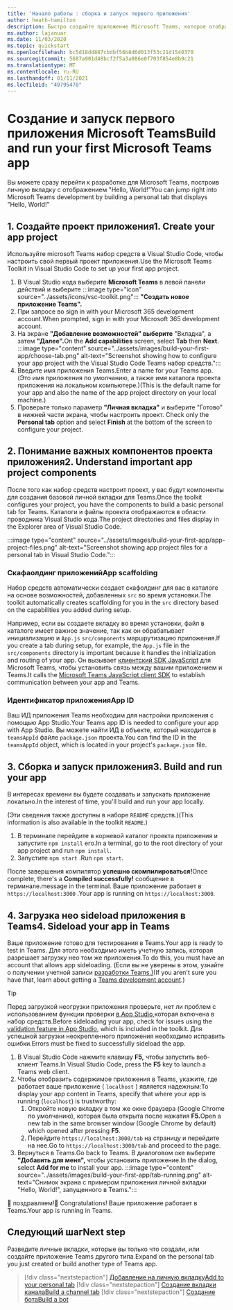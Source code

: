 ```yaml
---
title: 'Начало работы : сборка и запуск первого приложения'
author: heath-hamilton
description: Быстро создайте приложение Microsoft Teams, которое отображает "Hello, World!" сообщение с помощью microsoft Teams набор средств.
ms.author: lajanuar
ms.date: 11/03/2020
ms.topic: quickstart
ms.openlocfilehash: bc5d18dd887cbdbf56b8d6d013f53c21d1540370
ms.sourcegitcommit: 5687a901d48bcf2f5a3a086e0f703f854e8b9c21
ms.translationtype: MT
ms.contentlocale: ru-RU
ms.lasthandoff: 01/11/2021
ms.locfileid: "49795470"
---
```

# <a name="build-and-run-your-first-microsoft-teams-app"></a><span data-ttu-id="33c33-104">Создание и запуск первого приложения Microsoft Teams</span><span class="sxs-lookup"><span data-stu-id="33c33-104">Build and run your first Microsoft Teams app</span></span>

<span data-ttu-id="33c33-105">Вы можете сразу перейти к разработке для Microsoft Teams, построив личную вкладку с отображением "Hello, World!"</span><span class="sxs-lookup"><span data-stu-id="33c33-105">You can jump right into Microsoft Teams development by building a personal tab that displays "Hello, World!"</span></span>

## <a name="1-create-your-app-project"></a><span data-ttu-id="33c33-106">1. Создайте проект приложения</span><span class="sxs-lookup"><span data-stu-id="33c33-106">1. Create your app project</span></span>

<span data-ttu-id="33c33-107">Используйте microsoft Teams набор средств в Visual Studio Code, чтобы настроить свой первый проект приложения.</span><span class="sxs-lookup"><span data-stu-id="33c33-107">Use the Microsoft Teams Toolkit in Visual Studio Code to set up your first app project.</span></span>

1. В Visual Studio кода выберите **Microsoft Teams** в левой панели действий и выберите :::image type="icon" source="../assets/icons/vsc-toolkit.png"::: **"Создать новое приложение Teams".**
1. <span data-ttu-id="33c33-109">При запросе во sign in with your Microsoft 365 development account.</span><span class="sxs-lookup"><span data-stu-id="33c33-109">When prompted, sign in with your Microsoft 365 development account.</span></span>
1. <span data-ttu-id="33c33-110">На экране **"Добавление возможностей" выберите** "Вкладка", а затем  **"Далее".**</span><span class="sxs-lookup"><span data-stu-id="33c33-110">On the **Add capabilities** screen, select **Tab** then **Next**.</span></span>
:::image type="content" source="../assets/images/build-your-first-app/choose-tab.png" alt-text="Screenshot showing how to configure your app project with the Visual Studio Code Teams набор средств.":::
1. <span data-ttu-id="33c33-112">Введите имя приложения Teams.</span><span class="sxs-lookup"><span data-stu-id="33c33-112">Enter a name for your Teams app.</span></span> <span data-ttu-id="33c33-113">(Это имя приложения по умолчанию, а также имя каталога проекта приложения на локальном компьютере.)</span><span class="sxs-lookup"><span data-stu-id="33c33-113">(This is the default name for your app and also the name of the app project directory on your local machine.)</span></span>
1. <span data-ttu-id="33c33-114">Проверьте только параметр **"Личная вкладка"** и выберите "Готово" в нижней части экрана, чтобы настроить проект. </span><span class="sxs-lookup"><span data-stu-id="33c33-114">Check only the **Personal tab** option and select **Finish** at the bottom of the screen to configure your project.</span></span>

## <a name="2-understand-important-app-project-components"></a><span data-ttu-id="33c33-115">2. Понимание важных компонентов проекта приложения</span><span class="sxs-lookup"><span data-stu-id="33c33-115">2. Understand important app project components</span></span>

<span data-ttu-id="33c33-116">После того как набор средств настроит проект, у вас будут компоненты для создания базовой личной вкладки для Teams.</span><span class="sxs-lookup"><span data-stu-id="33c33-116">Once the toolkit configures your project, you have the components to build a basic personal tab for Teams.</span></span> <span data-ttu-id="33c33-117">Каталоги и файлы проекта отображаются в области проводника Visual Studio кода.</span><span class="sxs-lookup"><span data-stu-id="33c33-117">The project directories and files display in the Explorer area of Visual Studio Code.</span></span>

:::image type="content" source="../assets/images/build-your-first-app/app-project-files.png" alt-text="Screenshot showing app project files for a personal tab in Visual Studio Code.":::

### <a name="app-scaffolding"></a><span data-ttu-id="33c33-119">Скафаолдинг приложений</span><span class="sxs-lookup"><span data-stu-id="33c33-119">App scaffolding</span></span>

<span data-ttu-id="33c33-120">Набор средств автоматически создает скафолдинг для вас в каталоге на основе возможностей, добавленных `src` во время установки.</span><span class="sxs-lookup"><span data-stu-id="33c33-120">The toolkit automatically creates scaffolding for you in the `src` directory based on the capabilities you added during setup.</span></span>

<span data-ttu-id="33c33-121">Например, если вы создаете вкладку во время установки, файл в каталоге имеет важное значение, так как он обрабатывает инициализацию и `App.js` `src/components` маршрутизацию приложения.</span><span class="sxs-lookup"><span data-stu-id="33c33-121">If you create a tab during setup, for example, the `App.js` file in the `src/components` directory is important because it handles the initialization and routing of your app.</span></span> <span data-ttu-id="33c33-122">Он вызывает [клиентский SDK JavaScript](../tabs/how-to/using-teams-client-sdk.md) для Microsoft Teams, чтобы установить связь между вашим приложением и Teams.</span><span class="sxs-lookup"><span data-stu-id="33c33-122">It calls the [Microsoft Teams JavaScript client SDK](../tabs/how-to/using-teams-client-sdk.md) to establish communication between your app and Teams.</span></span>

### <a name="app-id"></a><span data-ttu-id="33c33-123">Идентификатор приложения</span><span class="sxs-lookup"><span data-stu-id="33c33-123">App ID</span></span>

<span data-ttu-id="33c33-124">Ваш ИД приложения Teams необходим для настройки приложения с помощью App Studio.</span><span class="sxs-lookup"><span data-stu-id="33c33-124">Your Teams app ID is needed to configure your app with App Studio.</span></span> <span data-ttu-id="33c33-125">Вы можете найти ИД в объекте, который находится в `teamsAppId` файле `package.json` проекта.</span><span class="sxs-lookup"><span data-stu-id="33c33-125">You can find the ID in the `teamsAppId` object, which is located in your project's `package.json` file.</span></span>

## <a name="3-build-and-run-your-app"></a><span data-ttu-id="33c33-126">3. Сборка и запуск приложения</span><span class="sxs-lookup"><span data-stu-id="33c33-126">3. Build and run your app</span></span>

<span data-ttu-id="33c33-127">В интересах времени вы будете создавать и запускать приложение локально.</span><span class="sxs-lookup"><span data-stu-id="33c33-127">In the interest of time, you'll build and run your app locally.</span></span>

<span data-ttu-id="33c33-128">(Эти сведения также доступны в наборе `README` средств.)</span><span class="sxs-lookup"><span data-stu-id="33c33-128">(This information is also available in the toolkit `README`.)</span></span>

1. <span data-ttu-id="33c33-129">В терминале перейдите в корневой каталог проекта приложения и запустите `npm install` его.</span><span class="sxs-lookup"><span data-stu-id="33c33-129">In a terminal, go to the root directory of your app project and run `npm install`.</span></span>
1. <span data-ttu-id="33c33-130">Запустите `npm start` .</span><span class="sxs-lookup"><span data-stu-id="33c33-130">Run `npm start`.</span></span>

<span data-ttu-id="33c33-131">После завершения компилятор **успешно скомпилироваться!**</span><span class="sxs-lookup"><span data-stu-id="33c33-131">Once complete, there's a **Compiled successfully!**</span></span> <span data-ttu-id="33c33-132">сообщение в терминале.</span><span class="sxs-lookup"><span data-stu-id="33c33-132">message in the terminal.</span></span> <span data-ttu-id="33c33-133">Ваше приложение работает в `https://localhost:3000` .</span><span class="sxs-lookup"><span data-stu-id="33c33-133">Your app is running on `https://localhost:3000`.</span></span>

## <a name="4-sideload-your-app-in-teams"></a><span data-ttu-id="33c33-134">4. Загрузка нео sideload приложения в Teams</span><span class="sxs-lookup"><span data-stu-id="33c33-134">4. Sideload your app in Teams</span></span>

<span data-ttu-id="33c33-135">Ваше приложение готово для тестирования в Teams.</span><span class="sxs-lookup"><span data-stu-id="33c33-135">Your app is ready to test in Teams.</span></span> <span data-ttu-id="33c33-136">Для этого необходимо иметь учетную запись, которая разрешает загрузку нео том же приложения.</span><span class="sxs-lookup"><span data-stu-id="33c33-136">To do this, you must have an account that allows app sideloading.</span></span> <span data-ttu-id="33c33-137">(Если вы не уверены в этом, узнайте о получении учетной записи [разработки Teams.)](../build-your-first-app/build-first-app-overview.md#set-up-your-development-account)</span><span class="sxs-lookup"><span data-stu-id="33c33-137">(If you aren't sure you have that, learn about getting a [Teams development account](../build-your-first-app/build-first-app-overview.md#set-up-your-development-account).)</span></span>

> [!TIP]
> <span data-ttu-id="33c33-138">Перед загрузкой неогрузки приложения проверьте, нет ли проблем с использованием функции проверки [в App Studio,](../concepts/deploy-and-publish/appsource/prepare/submission-checklist.md#teams-app-validation-tool)которая включена в набор средств.</span><span class="sxs-lookup"><span data-stu-id="33c33-138">Before sideloading your app, check for issues using the [validation feature in App Studio](../concepts/deploy-and-publish/appsource/prepare/submission-checklist.md#teams-app-validation-tool), which is included in the toolkit.</span></span> <span data-ttu-id="33c33-139">Для успешной загрузки неокрепленного приложения необходимо исправить ошибки.</span><span class="sxs-lookup"><span data-stu-id="33c33-139">Errors must be fixed to successfully sideload the app.</span></span>

1. <span data-ttu-id="33c33-140">В Visual Studio Code нажмите клавишу **F5,** чтобы запустить веб-клиент Teams.</span><span class="sxs-lookup"><span data-stu-id="33c33-140">In Visual Studio Code, press the **F5** key to launch a Teams web client.</span></span>
1. <span data-ttu-id="33c33-141">Чтобы отобразить содержимое приложения в Teams, укажите, где работает ваше приложение ( `localhost` ) является надежным:</span><span class="sxs-lookup"><span data-stu-id="33c33-141">To display your app content in Teams, specify that where your app is running (`localhost`) is trustworthy:</span></span>
   1. <span data-ttu-id="33c33-142">Откройте новую вкладку в том же окне браузера (Google Chrome по умолчанию), которая была открыта после нажатия **F5.**</span><span class="sxs-lookup"><span data-stu-id="33c33-142">Open a new tab in the same browser window (Google Chrome by default) which opened after pressing **F5**.</span></span>
   1. <span data-ttu-id="33c33-143">Перейдите `https://localhost:3000/tab` на страницу и перейдите на нее.</span><span class="sxs-lookup"><span data-stu-id="33c33-143">Go to `https://localhost:3000/tab` and proceed to the page.</span></span>
1. <span data-ttu-id="33c33-144">Вернуться в Teams.</span><span class="sxs-lookup"><span data-stu-id="33c33-144">Go back to Teams.</span></span> <span data-ttu-id="33c33-145">В диалоговом оке выберите **"Добавить для меня",** чтобы установить приложение.</span><span class="sxs-lookup"><span data-stu-id="33c33-145">In the dialog, select **Add for me** to install your app.</span></span>
:::image type="content" source="../assets/images/build-your-first-app/tab-running.png" alt-text="Снимок экрана с примером приложения личной вкладки &quot;Hello, World!&quot;, запущенного в Teams.":::

<span data-ttu-id="33c33-147">🎉 поздравляем!</span><span class="sxs-lookup"><span data-stu-id="33c33-147">🎉 Congratulations!</span></span> <span data-ttu-id="33c33-148">Ваше приложение работает в Teams.</span><span class="sxs-lookup"><span data-stu-id="33c33-148">Your app is running in Teams.</span></span>

## <a name="next-step"></a><span data-ttu-id="33c33-149">Следующий шаг</span><span class="sxs-lookup"><span data-stu-id="33c33-149">Next step</span></span>

<span data-ttu-id="33c33-150">Разведите личные вкладки, которые вы только что создали, или создайте приложение Teams другого типа.</span><span class="sxs-lookup"><span data-stu-id="33c33-150">Expand on the personal tab you just created or build another type of Teams app.</span></span>

> [!div class="nextstepaction"]
> [<span data-ttu-id="33c33-151">Добавление на личную вкладку</span><span class="sxs-lookup"><span data-stu-id="33c33-151">Add to your personal tab</span></span>](../build-your-first-app/build-personal-tab.md)
> [!div class="nextstepaction"]
> [<span data-ttu-id="33c33-152">Создание вкладки канала</span><span class="sxs-lookup"><span data-stu-id="33c33-152">Build a channel tab</span></span>](../build-your-first-app/build-channel-tab.md)
> [!div class="nextstepaction"]
> [<span data-ttu-id="33c33-153">Создание бота</span><span class="sxs-lookup"><span data-stu-id="33c33-153">Build a bot</span></span>](../build-your-first-app/build-bot.md)
